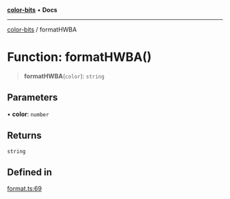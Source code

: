 [**color-bits**](../README.md) • **Docs**

***

[color-bits](../README.md) / formatHWBA

# Function: formatHWBA()

> **formatHWBA**(`color`): `string`

## Parameters

• **color**: `number`

## Returns

`string`

## Defined in

[format.ts:69](https://github.com/romgrk/color-bits/blob/46654221c2bd18a43f39bdeed108b1969f1dad41/src/format.ts#L69)

